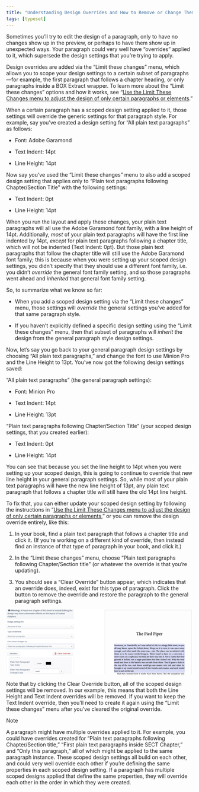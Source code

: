 ```yaml
---
title: "Understanding Design Overrides and How to Remove or Change Them"
tags: [typeset]
---
```

 
<html><body><section data-type="chapter" class="hsecchapter" data-hederis-type="hsecchapter" id="design-settings-and-inheritance" data-pi-attrs="id: design-settings-and-inheritance; data-tags: typeset;" role="doc-chapter" data-tags="typeset" data-author-name=" " data-book-title=" " title="Understanding Design Overrides and How to Remove or Change Them"><p class="hblkp" data-hederis-type="hblkp" id="pPNNaLVZP">Sometimes you&#8217;ll try to edit the design of a paragraph, only to have no changes show up in the preview, or perhaps to have them show up in unexpected ways. Your paragraph could very well have &#8220;overrides&#8221; applied to it, which supersede the design settings that you&#8217;re trying to apply.</p><p class="hblkp" data-hederis-type="hblkp" id="pMqcvmqoy">Design overrides are added via the &#8220;Limit these changes&#8221; menu, which allows you to scope your design settings to a certain subset of paragraphs&#8212;for example, the first paragraph that follows a chapter heading, or only paragraphs inside a BOX Extract wrapper. To learn more about the &#8220;Limit these changes&#8221; options and how it works, see &#8220;<a href="{% link _docs/selectors.md %}" data-hederis-type="hspana" id="pmw1WUSeb"><span class="Hyperlink" data-hederis-type="hspnspan" id="pavKrOH3j">Use the Limit These Changes menu to adjust the design of only certain paragraphs or elements</span></a>.&#8221; </p><p class="hblkp" data-hederis-type="hblkp" id="pNXZOGVfd">When a certain paragraph has a scoped design setting applied to it, those settings will override the generic settings for that paragraph style. For example, say you&#8217;ve created a design setting for &#8220;All plain text paragraphs&#8221; as follows:</p><ul class="hwprbulletlist" data-hederis-type="hwprbulletlist" id="pcBWF6CmI"><li class="hblkuli" data-hederis-type="hblkuli" id="lixYGk456Y"><p class="hblkuli" data-hederis-type="hblklip" id="pvhP3il6A">Font: Adobe Garamond</p></li><li class="hblkuli" data-hederis-type="hblkuli" id="lidicCYMal"><p class="hblkuli" data-hederis-type="hblklip" id="p1eY8y08h">Text Indent: 14pt</p></li><li class="hblkuli" data-hederis-type="hblkuli" id="liJeFizC6j"><p class="hblkuli" data-hederis-type="hblklip" id="pDMRiH0cH">Line Height: 14pt</p></li></ul><p class="hblkp" data-hederis-type="hblkp" id="phP4a8Yb4">Now say you&#8217;ve used the &#8220;Limit these changes&#8221; menu to also add a scoped design setting that applies only to &#8220;Plain text paragraphs following Chapter/Section Title&#8221; with the following settings:</p><ul class="hwprbulletlist" data-hederis-type="hwprbulletlist" id="pwD6dZp9a"><li class="hblkuli" data-hederis-type="hblkuli" id="lindmAxYEb"><p class="hblkuli" data-hederis-type="hblklip" id="pTBjle1d3">Text Indent: 0pt</p></li><li class="hblkuli" data-hederis-type="hblkuli" id="lisZMiTjg8"><p class="hblkuli" data-hederis-type="hblklip" id="pZeZZXcZ0">Line Height: 14pt</p></li></ul><p class="hblkp" data-hederis-type="hblkp" id="p05tToxQm">When you run the layout and apply these changes, your plain text paragraphs will all use the Adobe Garamond font family, with a line height of 14pt. Additionally, <em data-hederis-type="hspanem" id="pZCxeL6Vd">most</em> of your plain text paragraphs will have the first line indented by 14pt, <em class="hspanem" data-hederis-type="hspanem" id="pwg3IMQ8F">except</em> for plain text paragraphs following a chapter title, which will not be indented (Text Indent: 0pt). But those plain text paragraphs that follow the chapter title will still use the Adobe Garamond font family; this is because when you were setting up your scoped design settings, you didn&#8217;t specify that they should use a different font family, i.e. you didn&#8217;t <em class="hspanem" data-hederis-type="hspanem" id="pkmMOYu6Z">override</em> the general font family setting, and so those paragraphs went ahead and <em class="hspanem" data-hederis-type="hspanem" id="pkZqKUV2M">inherited</em> that general font family setting.</p><p class="hblkp" data-hederis-type="hblkp" id="pixSdjcKw">So, to summarize what we know so far: </p><ul class="hwprbulletlist" data-hederis-type="hwprbulletlist" id="pDZgNDoY1"><li class="hblkuli" data-hederis-type="hblkuli" id="lihAymgTOf"><p class="hblkuli" data-hederis-type="hblklip" id="pgkeZolvy">When you add a scoped design setting via the &#8220;Limit these changes&#8221; menu, those settings will <em class="hspanem" data-hederis-type="hspanem" id="p48jRexAC">override</em> the general settings you&#8217;ve added for that same paragraph style.</p></li><li class="hblkuli" data-hederis-type="hblkuli" id="lilhIlnerc"><p class="hblkuli" data-hederis-type="hblklip" id="p6b1asP1I">If you haven&#8217;t explicitly defined a specific design setting using the &#8220;Limit these changes&#8221; menu, then that subset of paragraphs will <em class="hspanem" data-hederis-type="hspanem" id="pH8x8Vyko">inherit</em> the design from the general paragraph style design settings.</p></li></ul><p class="hblkp" data-hederis-type="hblkp" id="p4sy5ETvz">Now, let&#8217;s say you go back to your general paragraph design settings by choosing &#8220;All plain text paragraphs,&#8221; and change the font to use Minion Pro and the Line Height to 13pt. You&#8217;ve now got the following design settings saved:</p><p class="hblkp" data-hederis-type="hblkp" id="pQyNW7RD8">&#8220;All plain text paragraphs&#8221; (the general paragraph settings):</p><ul class="hwprbulletlist" data-hederis-type="hwprbulletlist" id="pXRcqkuX7"><li class="hblkuli" data-hederis-type="hblkuli" id="liF8RtVI7U"><p class="hblkuli" data-hederis-type="hblklip" id="pvAfxKkM8">Font: Minion Pro</p></li><li class="hblkuli" data-hederis-type="hblkuli" id="li8KhRiYfx"><p class="hblkuli" data-hederis-type="hblklip" id="pDCj1oDmy">Text Indent: 14pt</p></li><li class="hblkuli" data-hederis-type="hblkuli" id="liiu5dL86G"><p class="hblkuli" data-hederis-type="hblklip" id="pWcWig5aE">Line Height: 13pt</p></li></ul><p class="hblkp" data-hederis-type="hblkp" id="pZ9Ng6Zny">&#8220;Plain text paragraphs following Chapter/Section Title&#8221; (your scoped design settings, that you created earlier):</p><ul class="hwprbulletlist" data-hederis-type="hwprbulletlist" id="pAUC91JVm"><li class="hblkuli" data-hederis-type="hblkuli" id="liuvnyLvRE"><p class="hblkuli" data-hederis-type="hblklip" id="povU6SPe5">Text Indent: 0pt</p></li><li class="hblkuli" data-hederis-type="hblkuli" id="li6bVhGopQ"><p class="hblkuli" data-hederis-type="hblklip" id="paqRHsA7T">Line Height: 14pt</p></li></ul><p class="hblkp" data-hederis-type="hblkp" id="pyIpyXmuZ">You can see that because you set the line height to 14pt when you were setting up your scoped design, this is going to continue to override that new line height in your general paragraph settings. So, while most of your plain text paragraphs will have the new line height of 13pt, any plain text paragraph that follows a chapter title will still have the old 14pt line height.</p><p class="hblkp" data-hederis-type="hblkp" id="pm67MglVJ">To fix that, you can either update your scoped design setting by following the instructions in &#8220;<a href="{% link _docs/selectors.md %}" data-hederis-type="hspana" id="pHm8boO6C"><span class="Hyperlink" data-hederis-type="hspnspan" id="pCGwHd17c">Use the Limit These Changes menu to adjust the design of only certain paragraphs or elements</span></a>,&#8221; or you can remove the design override entirely, like this:</p><ol class="hwprnumlist" data-hederis-type="hwprnumlist" id="pHy7fLRmo"><li class="hblkoli" data-hederis-type="hblkoli" id="liH1SojlGz"><p class="hblkoli" data-hederis-type="hblklip" id="paos5Jhfr">In your book, find a plain text paragraph that follows a chapter title and click it. (If you&#8217;re working on a different kind of override, then instead find an instance of that type of paragraph in your book, and click it.)</p></li><li class="hblkoli" data-hederis-type="hblkoli" id="liNrBtrkWs"><p class="hblkoli" data-hederis-type="hblklip" id="pkp3VrapP">In the &#8220;Limit these changes&#8221; menu, choose &#8220;Plain text paragraphs following Chapter/Section title&#8221; (or whatever the override is that you&#8217;re updating).</p></li><li class="hblkoli" data-hederis-type="hblkoli" id="liVFV2us5m"><p class="hblkoli" data-hederis-type="hblklip" id="p8qSTP1Xc">You should see a &#8220;Clear Override&#8221; button appear, which indicates that an override does, indeed, exist for this type of paragraph. Click the button to remove the override and restore the paragraph to the general paragraph settings.</p></li></ol><img data-hederis-type="hblkimg" class="hblkimg" id="pGr1Zh5Hq" src="/images/override1.png" data-img-src="/images/override1.png"/><p class="hblkp" data-hederis-type="hblkp" id="p50gqQrWl">Note that by clicking the Clear Override button, all of the scoped design settings will be removed. In our example, this means that both the Line Height and Text Indent overrides will be removed. If you want to keep the Text Indent override, then you&#8217;ll need to create it again using the &#8220;Limit these changes&#8221; menu after you&#8217;ve cleared the original override. </p><aside class="hwprbox box" data-hederis-type="hwprbox" id="pbgr4cKCd" data-type="sidebar"><p class="hblktype" data-hederis-type="hblktype" id="plfFrwBvc">Note</p><p class="hblkp" data-hederis-type="hblkp" id="pI2OIpH98">A paragraph might have multiple overrides applied to it. For example, you could have overrides created for &#8220;Plain text paragraphs following Chapter/Section title,&#8221; &#8220;First plain text paragraphs inside SECT Chapter,&#8221; and &#8220;Only this paragraph,&#8221; all of which might be applied to the same paragraph instance. These scoped design settings all build on each other, and could very well override each other if you&#8217;re defining the same properties in each scoped design setting. If a paragraph has multiple scoped designs applied that define the same properties, they will override each other in the order in which they were created.</p></aside></section></body></html>

